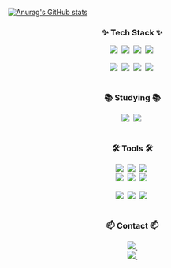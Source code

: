 <!--내용 부분-->

[![Anurag's GitHub stats](https://github-readme-stats.vercel.app/api?username=anuraghazra)](https://github.com/anuraghazra/github-readme-stats)

<h3 align="center">✨ Tech Stack ✨</h3>
<div align="center">
  <img src="https://img.shields.io/badge/html5-E34F26.svg?style=for-the-badge&logo=html5&logoColor=white" />&nbsp
  <img src="https://img.shields.io/badge/R-276DC3?style=for-the-badge&logo=R&logoColor=white" />&nbsp
  <img src="https://img.shields.io/badge/MariaDB-003545?style=for-the-badge&logo=MariaDB&logoColor=white" />&nbsp
  <img src="https://img.shields.io/badge/MySQL-4479A1?style=for-the-badge&logo=MySQL&logoColor=white" />&nbsp
</div>

<div align="center">
</div>
<br>
<div align="center">
  <img src="https://img.shields.io/badge/python-3670A0?style=for-the-badge&logo=python&logoColor=ffdd54" />&nbsp
  <img src="https://img.shields.io/badge/pandas-150458.svg?style=for-the-badge&logo=pandas&logoColor=white" />&nbsp
  <img src="https://img.shields.io/badge/numpy-4d77cf.svg?style=for-the-badge&logo=numpy&logoColor=white" />&nbsp
  <img src="https://img.shields.io/badge/Matplotlib-11557c.svg?style=for-the-badge&logo=Matplotlib&logoColor=white" />&nbsp
</div>

<br>
<h3 align="center">📚 Studying 📚</h3>
<div align="center">
  <img src="https://img.shields.io/badge/html5-E34F26.svg?style=for-the-badge&logo=html5&logoColor=white" />&nbsp
  <img src="https://img.shields.io/badge/scikitlearn-F7931E.svg?style=for-the-badge&logo=scikitlearn&logoColor=white" />&nbsp
</div>

<br>
<h3 align="center">🛠 Tools 🛠</h3>
<div align="center">
  <img src="https://img.shields.io/badge/git-F05033.svg?style=for-the-badge&logo=git&logoColor=white" />&nbsp
  <img src="https://img.shields.io/badge/github-181717.svg?style=for-the-badge&logo=github&logoColor=white" />&nbsp
  <img src="https://img.shields.io/badge/Notion-F3F3F3.svg?style=for-the-badge&logo=notion&logoColor=black" />&nbsp
</div>

<div align="center">
  <img src="https://img.shields.io/badge/adobe%20illustrator-FF9A00.svg?style=for-the-badge&logo=adobe%20illurstartor&logoColor=37abff" />&nbsp
  <img src="https://img.shields.io/badge/autocad-E51050?style=for-the-badge&logo=Autocad&logoColor=white" />&nbsp
  <img src="https://img.shields.io/badge/SketchUp-005F9E?style=for-the-badge&logo=SketchUP&logoColor=white" />&nbsp
</div>

<br>
<div align="center">
  <img src="https://img.shields.io/badge/VSCode-2C2C32.svg?style=for-the-badge&logo=visual-studio-code&logoColor=22ABF3" />&nbsp
  <img src="https://img.shields.io/badge/Pycharm-000000.svg?style=for-the-badge&logo=pycharm&logoColor=22ABF3" />&nbsp
  <img src="https://img.shields.io/badge/jupyter-F37626.svg?style=for-the-badge&logo=jupyter&logoColor=white" />&nbsp
</div>

<br>
<h3 align="center">📫 Contact 📫</h3>
<div align="center">
  <a href="mailto:1933874@donga.ac.kr">
    <img
      src="https://img.shields.io/badge/1933874@donga.ac.kr-D14836?style=for-the-badge&logo=gmail&logoColor=white"  />&nbsp
  </a>
</div>
<div align = "center">
    <a href="https://bit.ly/4fMvYdr">
    <img
      src="https://img.shields.io/badge/My Site-F3F3F3.svg?style=for-the-badge&logo=notion&logoColor=black" />&nbsp
  </a>
</div>
